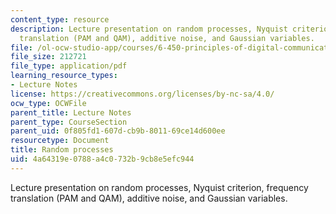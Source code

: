 ```yaml
---
content_type: resource
description: Lecture presentation on random processes, Nyquist criterion, frequency
  translation (PAM and QAM), additive noise, and Gaussian variables.
file: /ol-ocw-studio-app/courses/6-450-principles-of-digital-communication-i-fall-2009/4a64319e0788a4c0732b9cb8e5efc944_MIT6_450F09_slide13.pdf
file_size: 212721
file_type: application/pdf
learning_resource_types:
- Lecture Notes
license: https://creativecommons.org/licenses/by-nc-sa/4.0/
ocw_type: OCWFile
parent_title: Lecture Notes
parent_type: CourseSection
parent_uid: 0f805fd1-607d-cb9b-8011-69ce14d600ee
resourcetype: Document
title: Random processes
uid: 4a64319e-0788-a4c0-732b-9cb8e5efc944
---
```

Lecture presentation on random processes, Nyquist criterion, frequency translation (PAM and QAM), additive noise, and Gaussian variables.